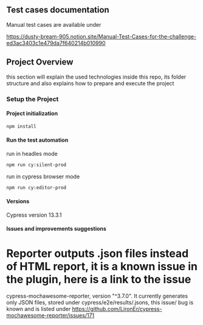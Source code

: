 ## Test cases documentation

Manual test cases are available under

<https://dusty-bream-905.notion.site/Manual-Test-Cases-for-the-challenge-ed3ac3403c1e479da7f640214b010990>

## Project Overview

this section will explain the used technologies inside this repo, its folder structure
and also explains how to prepare and execute the project

### Setup the Project

#### Project initialization

```bash
npm install
```

#### Run the test automation

run in headles mode

```bash
npm run cy:silent-prod
```

run in cypress browser mode

```bash
npm run cy:editor-prod
```

#### Versions

Cypress version 13.3.1

#### Issues and improvements suggestions

# Reporter outputs .json files instead of HTML report, it is a known issue in the plugin, here is a link to the issue

cypress-mochawesome-reporter, version "^3.7.0". It currently generates only JSON files, stored under cypress/e2e/results/.jsons, this issue/ bug is known and is listed under https://github.com/LironEr/cypress-mochawesome-reporter/issues/171
